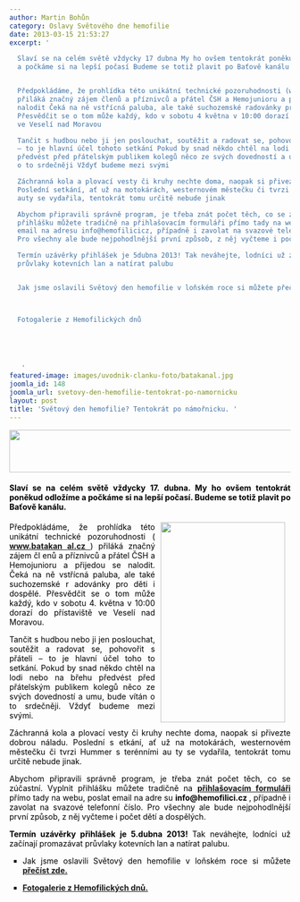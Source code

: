 ```yaml
---
author: Martin Bohůn
category: Oslavy Světového dne hemofilie
date: 2013-03-15 21:53:27
excerpt: '

  Slaví se na celém světě vždycky 17 dubna My ho ovšem tentokrát poněkud odložíme
  a počkáme si na lepší počasí Budeme se totiž plavit po Baťově kanálu


  Předpokládáme, že prohlídka této unikátní technické pozoruhodnosti (wwwbatakanalcz)
  přiláká značný zájem členů a příznivců a přátel ČSH a Hemojunioru a přijedou se
  nalodit Čeká na ně vstřícná paluba, ale také suchozemské radovánky pro děti i dospělé
  Přesvědčit se o tom může každý, kdo v sobotu 4 května v 10:00 dorazí do přístaviště
  ve Veselí nad Moravou

  Tančit s hudbou nebo ji jen poslouchat, soutěžit a radovat se, pohovořit s přáteli
  – to je hlavní účel tohoto setkání Pokud by snad někdo chtěl na lodi nebo na břehu
  předvést před přátelským publikem kolegů něco ze svých dovedností a umu, bude vítán
  o to srdečněji Vždyť budeme mezi svými

  Záchranná kola a plovací vesty či kruhy nechte doma, naopak si přivezte dobrou náladu
  Poslední setkání, ať už na motokárách, westernovém městečku či tvrzi Hummer s terénními
  auty se vydařila, tentokrát tomu určitě nebude jinak

  Abychom připravili správně program, je třeba znát počet těch, co se zúčastní Vyplnit
  přihlášku můžete tradičně na přihlašovacím formuláři přímo tady na webu, poslat
  email na adresu info@hemofilicicz, případně i zavolat na svazové telefonní číslo
  Pro všechny ale bude nejpohodlnější první způsob, z něj vyčteme i počet dětí a dospělých

  Termín uzávěrky přihlášek je 5dubna 2013! Tak neváhejte, lodníci už začínají promazávat
  průvlaky kotevních lan a natírat palubu


  Jak jsme oslavili Světový den hemofilie v loňském roce si můžete přečíst zde



  Fotogalerie z Hemofilických dnů


   


   '
featured-image: images/uvodnik-clanku-foto/batakanal.jpg
joomla_id: 148
joomla_url: svetovy-den-hemofilie-tentokrat-po-namornicku
layout: post
title: 'Světový den hemofilie? Tentokrát po námořnicku. '
---
```


<p>
 <span style="color: #000000;">
  <img alt="" border="0" height="76" src="{{ site.baseurl }}/images/uvodnik-clanku-foto/batakanal.jpg" style="display: block; margin-left: auto; margin-right: auto;" width="710"/>
 </span>
</p>
<h4 style="text-align: justify;">
 <span style="color: #000000;">
  Slaví se na celém světě vždycky 17. dubna. My ho ovšem tentokrát poněkud odložíme a počkáme si na lepší počasí. Budeme se totiž plavit po Baťově kanálu.
 </span>
</h4>
<p style="text-align: justify;">
 <span style="color: #000000;">
  <img border="0" height="358" src="{{ site.baseurl }}/images/uvodnik-clanku-foto/logo-batak.png" style="margin-right: 10px; margin-left: 10px; float: right;" width="223"/>
 </span>
</p>
<p style="text-align: justify;">
 <span style="color: #000000;">
  Předpokládáme, že prohlídka této unikátní technické pozoruhodnosti (
  <strong>
   <a href="http://www.batakanal.cz/" title="Baťův kanál Veselí nad Moravou">
    www.batakan
   </a>
  </strong>
 </span>
 <span style="color: #000000;">
  <strong>
   <a href="http://www.batakanal.cz/" title="Baťův kanál Veselí nad Moravou">
    al.cz
   </a>
  </strong>
  ) přiláká značný zájem čl
 </span>
 <span style="color: #000000;">
  enů a příznivců a přátel ČSH a Hemojunioru a přijedou se nalodit. Čeká na ně vstřícná paluba, ale také suchozemské r
 </span>
 <span style="color: #000000;">
  adovánky pro děti i dospělé. Přesvědčit se o tom může každý, kdo v sobotu 4. května v 10:00 dorazí do přístaviště ve Veselí nad Moravou.
 </span>
</p>
<p style="text-align: justify;">
 <span style="color: #000000;">
  Tančit s hudbou nebo ji jen poslouchat, soutěžit a radovat se, pohovořit s přáteli – to je hlavní účel toho
 </span>
 <span style="color: #000000;">
  to
 </span>
 <span style="color: #000000;">
  setkání. Pokud by snad někdo chtěl na lodi nebo na břehu předvést před přátelským publikem kolegů něco ze svých dovedností a umu, bude vítán o to srdečněji. Vždyť budeme mezi svými.
 </span>
</p>
<p style="text-align: justify;">
 <span style="color: #000000;">
  Záchranná kola a plovací vesty či kruhy nechte doma, naopak si přivezte dobrou náladu. Poslední s
 </span>
 <span style="color: #000000;">
  etkání, ať už na motokárách, westernovém městečku či tvrzi Hummer s terénními au
 </span>
 <span style="color: #000000;">
  ty se vydařila, tentokrát tomu určitě nebude jinak.
 </span>
</p>
<p style="text-align: justify;">
 <span style="color: #000000;">
  Abychom připravili správně program, je třeba znát počet těch, co
 </span>
 <span style="color: #000000;">
  se zúčastní. Vyplnit přihlášku můžete tradičně na
 </span>
 <a href="index.php/cs/?option=com_chronoforms&amp;chronoform=Deadline" target="_blank" title="Přihlašovací formulář">
  <strong>
   přihlašovacím formuláři
  </strong>
 </a>
 <span style="color: #000000;">
  přímo tady na webu, poslat
 </span>
 <span style="color: #000000;">
  email na adre
 </span>
 <span style="color: #000000;">
  su
  <strong>
   info@hemofilici.cz
  </strong>
  , případně i zavolat na svazové telefonní číslo. Pro všechny ale bude nejpohodlnější první způsob, z něj vyčteme i počet dětí a dospělých.
 </span>
</p>
<p style="text-align: justify;">
 <span style="color: #000000;">
  <strong>
   Termín uzávěrky přihlášek je 5.dubna 2013!
  </strong>
 </span>
 <span style="color: #000000;">
  Tak neváhejte, lodníci už začínají promazávat průvlaky kotevních lan a natírat palubu.
 </span>
</p>
<ul style="list-style-type: square;">
 <li style="text-align: justify;">
  <span style="color: #000000;">
   Jak jsme oslavili Světový den hemofilie v loňském roce si můžete
  </span>
  <strong>
   <a href="index.php/cs/akce-seznam/16-akce5/92-oslavy-svetoveho-dne-hemofilie-s-mimoradnym-uspechem" title="Tvrz Hummer 2012">
    přečíst zde.
   </a>
  </strong>
 </li>
</ul>
<ul style="list-style-type: square;">
 <li>
  <strong>
   <a href="index.php/cs/fotogalerie/hemofilicke-dny" title="Fotogalerie Hemofilické dny">
    Fotogalerie z Hemofilických dnů.
   </a>
  </strong>
 </li>
</ul>
<p>
 <strong>
 </strong>
</p>
<p>
 <a href="http://www.wfh.org/en/news--events/events/world-hemophilia-day-2013-en" target="_blank" title="World hemophilia day 2013">
  <img alt="" border="0" src="{{ site.baseurl }}/images/banners/banner_whd_2013.jpg" style="display: block; margin-left: auto; margin-right: auto;"/>
 </a>
</p>
<p style="text-align: justify;">
</p>